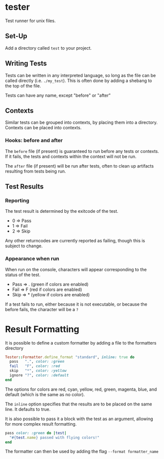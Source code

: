 tester
======

Test runner for unix files.

## Set-Up

Add a directory called `test` to your project.

## Writing Tests

Tests can be written in any interpreted language, so long as the file can be called directly (i.e. `./my_test`). This is often done by adding a shebang to the top of the file.

Tests can have any name, except "before" or "after"

## Contexts

Similar tests can be grouped into contexts, by placing them into a directory. Contexts can be placed into contexts.

### Hooks: before and after

The `before` file (if present) is guaranteed to run before any tests or contexts. If it fails, the tests and contexts within the context will not be run.

The `after` file (if present) will be run after tests, often to clean up artifacts resulting from tests being run.

## Test Results

### Reporting

The test result is determined by the exitcode of the test.

* 0 => Pass
* 1 => Fail
* 2 => Skip

Any other returncodes are currently reported as failing, though this is subject to change.

### Appearance when run

When run on the console, characters will appear corresponding to the status of the test.

* Pass => . (green if colors are enabled)
* Fail => F (red if colors are enabled)
* Skip => * (yellow if colors are enabled)

If a test fails to run, either because it is not executable, or because the before fails, the character will be a `?`

# Result Formatting

It is possible to define a custom formatter by adding a file to the formatters directory

```ruby
Tester::Formatter.define_format "standard", inline: true do
  pass   ".", color: :green
  fail   "F", color: :red
  skip   "*", color: :yellow
  ignore "?", color: :default
end
```

The options for colors are red, cyan, yellow, red, green, magenta, blue, and default (which is the same as no color).

The `inline` option specifies that the results are to be placed on the same line. It defaults to true.

It is also possible to pass it a block with the test as an argument, allowing for more complex result formatting.

```ruby
pass color: :green do |test|
  "#{test.name} passed with flying colors!"
end
```

The formatter can then be used by adding the flag `--format formatter_name`


